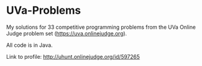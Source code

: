 # UVa-Problems

My solutions for 33 competitive programming problems from the UVa Online Judge problem set (https://uva.onlinejudge.org).

All code is in Java. 

Link to profile: http://uhunt.onlinejudge.org/id/597265
